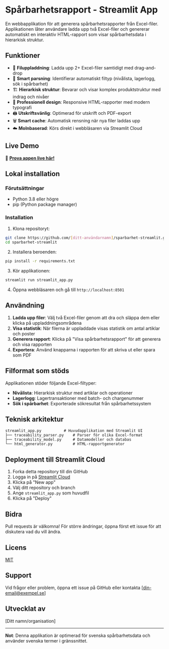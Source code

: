 # Spårbarhetsrapport - Streamlit App

En webbapplikation för att generera spårbarhetsrapporter från Excel-filer. Applikationen låter användare ladda upp två Excel-filer och genererar automatiskt en interaktiv HTML-rapport som visar spårbarhetsdata i hierarkisk struktur.

## Funktioner

- 📁 **Filuppladdning**: Ladda upp 2+ Excel-filer samtidigt med drag-and-drop
- 🤖 **Smart parsning**: Identifierar automatiskt filtyp (nivålista, lagerlogg, sök i spårbarhet)  
- 🏗️ **Hierarkisk struktur**: Bevarar och visar komplex produktstruktur med indrag och nivåer
- 🎨 **Professionell design**: Responsive HTML-rapporter med modern typografi
- 🖨️ **Utskriftsvänlig**: Optimerad för utskrift och PDF-export
- 🗑️ **Smart cache**: Automatisk rensning när nya filer laddas upp
- ☁️ **Molnbaserad**: Körs direkt i webbläsaren via Streamlit Cloud

## Live Demo

🚀 **[Prova appen live här!](https://tracer.streamlit.app)**

## Lokal installation

### Förutsättningar

- Python 3.8 eller högre
- pip (Python package manager)

### Installation

1. Klona repositoryt:
```bash
git clone https://github.com/[ditt-användarnamn]/sparbarhet-streamlit.git
cd sparbarhet-streamlit
```

2. Installera beroenden:
```bash
pip install -r requirements.txt
```

3. Kör applikationen:
```bash
streamlit run streamlit_app.py
```

4. Öppna webbläsaren och gå till `http://localhost:8501`

## Användning

1. **Ladda upp filer**: Välj två Excel-filer genom att dra och släppa dem eller klicka på uppladdningsområdena
2. **Visa statistik**: När filerna är uppladdade visas statistik om antal artiklar och poster
3. **Generera rapport**: Klicka på "Visa spårbarhetsrapport" för att generera och visa rapporten
4. **Exportera**: Använd knapparna i rapporten för att skriva ut eller spara som PDF

## Filformat som stöds

Applikationen stöder följande Excel-filtyper:
- **Nivålista**: Hierarkisk struktur med artiklar och operationer
- **Lagerlogg**: Lagertransaktioner med batch- och chargenummer
- **Sök i spårbarhet**: Exporterade sökresultat från spårbarhetssystem

## Teknisk arkitektur

```
streamlit_app.py          # Huvudapplikation med Streamlit UI
├── traceability_parser.py    # Parser för olika Excel-format
├── traceability_model.py     # Datamodeller och databas
└── html_generator.py         # HTML-rapportgenerator
```

## Deployment till Streamlit Cloud

1. Forka detta repository till din GitHub
2. Logga in på [Streamlit Cloud](https://streamlit.io/cloud)
3. Klicka på "New app"
4. Välj ditt repository och branch
5. Ange `streamlit_app.py` som huvudfil
6. Klicka på "Deploy"

## Bidra

Pull requests är välkomna! För större ändringar, öppna först ett issue för att diskutera vad du vill ändra.

## Licens

[MIT](https://choosealicense.com/licenses/mit/)

## Support

Vid frågor eller problem, öppna ett issue på GitHub eller kontakta [din-email@exempel.se]

## Utvecklat av

[Ditt namn/organisation]

---

**Not**: Denna applikation är optimerad för svenska spårbarhetsdata och använder svenska termer i gränssnittet.